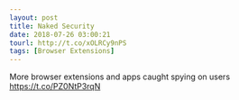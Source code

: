 ```yaml
---
layout: post
title: Naked Security
date: 2018-07-26 03:00:21
tourl: http://t.co/xOLRCy9nPS
tags: [Browser Extensions]
---
```

More browser extensions and apps caught spying on users https://t.co/PZ0NtP3rqN